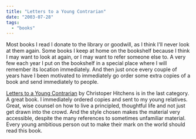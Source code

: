 ```yaml
---
title: "Letters to a Young Contrarian"
date: "2003-07-28"
tags: 
  - "books"
---
```


Most books I read I donate to the library or goodwill, as I think I'll never look at them again. Some books I keep at home on the bookshelf because I think I may want to look at again, or I may want to refer someone else to. A very few each year I put on the bookshelf in a special place where I will remember its location immediately. And then just once every couple of years have I been motivated to immediately go order some extra copies of a book and send immediately to people.  
  
[Letters to a Young Contrarian](http://www.amazon.com/exec/obidos/tg/detail/-/0465030327/qid=1059407232/sr=8-1/ref=sr_8_1/103-0045850-2531834?v=glance&s=books&n=507846 "Amazon.com: Books: Letters to a Young Contrarian") by Christoper Hitchens is in the last category. A great book. I immediately ordered copies and sent to my young relatives. Great, wise counsel on how to live a principled, thoughtful life and not just get drawn into the crowd. And the style chosen makes the material very accessible, despite the many references to sometimes unfamiliar material. Every young ambitious person out to make their mark on the world should read this book.
